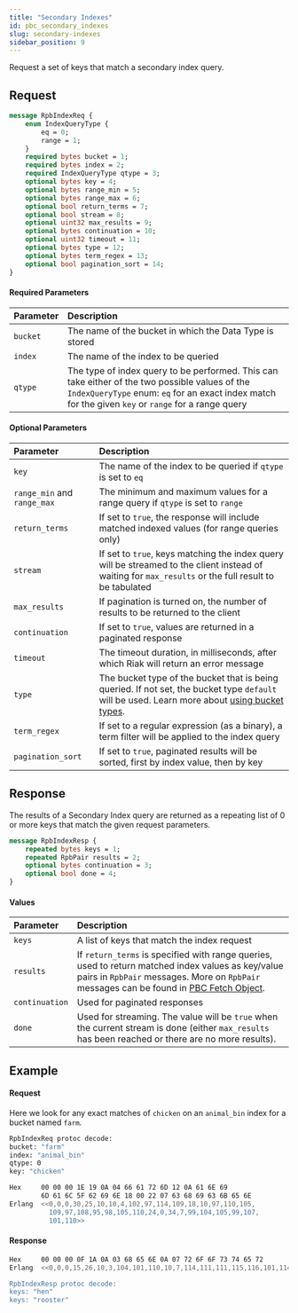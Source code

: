 ```yaml
---
title: "Secondary Indexes"
id: pbc_secondary_indexes
slug: secondary-indexes 
sidebar_position: 9
---
```


Request a set of keys that match a secondary index query.

## Request

```protobuf
message RpbIndexReq {
    enum IndexQueryType {
        eq = 0;
        range = 1;
    }
    required bytes bucket = 1;
    required bytes index = 2;
    required IndexQueryType qtype = 3;
    optional bytes key = 4;
    optional bytes range_min = 5;
    optional bytes range_max = 6;
    optional bool return_terms = 7;
    optional bool stream = 8;
    optional uint32 max_results = 9;
    optional bytes continuation = 10;
    optional uint32 timeout = 11;
    optional bytes type = 12;
    optional bytes term_regex = 13;
    optional bool pagination_sort = 14;
}
```

#### Required Parameters

| Parameter | Description                                                                                                                                                                                           |
|:----------|:------------------------------------------------------------------------------------------------------------------------------------------------------------------------------------------------------|
| `bucket`  | The name of the bucket in which the Data Type is stored                                                                                                                                               |
| `index`   | The name of the index to be queried                                                                                                                                                                   |
| `qtype`   | The type of index query to be performed. This can take either of the two possible values of the `IndexQueryType` enum: `eq` for an exact index match for the given `key` or `range` for a range query |

#### Optional Parameters

| Parameter                   | Description                                                                                                                                                                                |
|:----------------------------|:-------------------------------------------------------------------------------------------------------------------------------------------------------------------------------------------|
| `key`                       | The name of the index to be queried if `qtype` is set to `eq`                                                                                                                              |
| `range_min` and `range_max` | The minimum and maximum values for a range query if `qtype` is set to `range`                                                                                                              |
| `return_terms`              | If set to `true`, the response will include matched indexed values (for range queries only)                                                                                                |
| `stream`                    | If set to `true`, keys matching the index query will be streamed to the client instead of waiting for `max_results` or the full result to be tabulated                                     |
| `max_results`               | If pagination is turned on, the number of results to be returned to the client                                                                                                             |
| `continuation`              | If set to `true`, values are returned in a paginated response                                                                                                                              |
| `timeout`                   | The timeout duration, in milliseconds, after which Riak will return an error message                                                                                                       |
| `type`                      | The bucket type of the bucket that is being queried. If not set, the bucket type `default` will be used. Learn more about [using bucket types](../../../developing/usage/bucket-types.md). |
| `term_regex`                | If set to a regular expression (as a binary), a term filter will be applied to the index query                                                                                             |
| `pagination_sort`           | If set to `true`, paginated results will be sorted, first by index value, then by key                                                                                                      |

## Response

The results of a Secondary Index query are returned as a repeating list
of 0 or more keys that match the given request parameters.

```protobuf
message RpbIndexResp {
    repeated bytes keys = 1;
    repeated RpbPair results = 2;
    optional bytes continuation = 3;
    optional bool done = 4;
}
```

#### Values

| Parameter      | Description                                                                                                                                                                                                                                               |
|:---------------|:----------------------------------------------------------------------------------------------------------------------------------------------------------------------------------------------------------------------------------------------------------|
| `keys`         | A list of keys that match the index request                                                                                                                                                                                                               |
| `results`      | If `return_terms` is specified with range queries, used to return matched index values as key/value pairs in `RpbPair` messages. More on `RpbPair` messages can be found in [PBC Fetch Object](../../../developing/api/protocol-buffers/fetch-object.md). |
| `continuation` | Used for paginated responses                                                                                                                                                                                                                              |
| `done`         | Used for streaming. The value will be `true` when the current stream is done (either `max_results` has been reached or there are no more results).                                                                                                        |

## Example

#### Request

Here we look for any exact matches of `chicken` on an `animal_bin` index
for a bucket named `farm`.

```bash
RpbIndexReq protoc decode:
bucket: "farm"
index: "animal_bin"
qtype: 0
key: "chicken"

Hex     00 00 00 1E 19 0A 04 66 61 72 6D 12 0A 61 6E 69
        6D 61 6C 5F 62 69 6E 18 00 22 07 63 68 69 63 6B 65 6E
Erlang  <<0,0,0,30,25,10,10,4,102,97,114,109,18,10,97,110,105,
          109,97,108,95,98,105,110,24,0,34,7,99,104,105,99,107,
          101,110>>
```

#### Response

```bash
Hex     00 00 00 0F 1A 0A 03 68 65 6E 0A 07 72 6F 6F 73 74 65 72
Erlang  <<0,0,0,15,26,10,3,104,101,110,10,7,114,111,111,115,116,101,114>>

RpbIndexResp protoc decode:
keys: "hen"
keys: "rooster"
```
